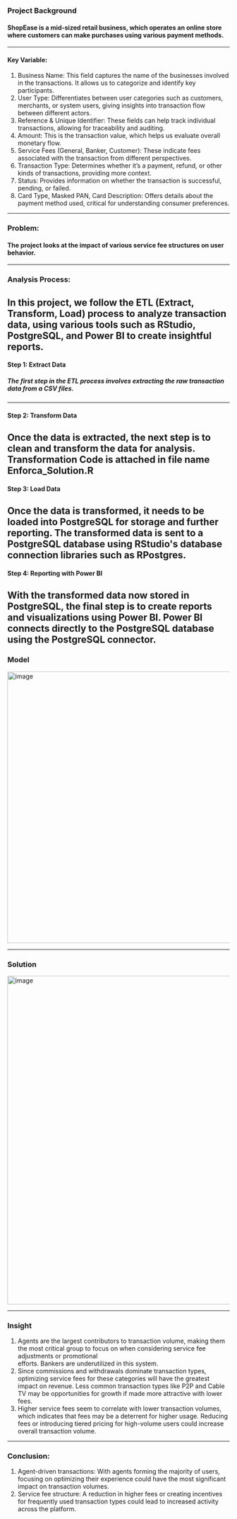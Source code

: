 ### Project Background
#### ShopEase is a mid-sized retail business, which operates an online store where customers can make purchases using various payment methods. 
---
#### Key Variable:
1.  Business Name: This field captures the name of the businesses involved in the transactions. It allows us to categorize and identify key participants.
2.  User Type: Differentiates between user categories such as customers, merchants, or system users, giving insights into transaction flow between different actors.
3.  Reference & Unique Identifier: These fields can help track individual transactions, allowing for traceability and auditing.
4.  Amount: This is the transaction value, which helps us evaluate overall monetary flow.
5.  Service Fees (General, Banker, Customer): These indicate fees associated with the transaction from different perspectives.
6.  Transaction Type: Determines whether it’s a payment, refund, or other kinds of transactions, providing more context.
7.  Status: Provides information on whether the transaction is successful, pending, or failed.
8.  Card Type, Masked PAN, Card Description: Offers details about the payment method used, critical for understanding consumer preferences.
---
### Problem: 
  #### The project looks at the impact of various service fee structures on user behavior.
---
### Analysis Process:
  In this project, we follow the ETL (Extract, Transform, Load) process to analyze transaction data, using various tools such as RStudio, PostgreSQL, and Power BI to create 
  insightful reports.
---
#### Step 1: Extract Data
##### The first step in the ETL process involves extracting the raw transaction data from a CSV files.
---
#### Step 2: Transform Data
  Once the data is extracted, the next step is to clean and transform the data for analysis. Transformation Code is attached in file name Enforca_Solution.R
---
#### Step 3: Load Data
  Once the data is transformed, it needs to be loaded into PostgreSQL for storage and further reporting. The transformed data is sent to a PostgreSQL database using 
  RStudio's database connection libraries such as RPostgres.
---
#### Step 4: Reporting with Power BI
  With the transformed data now stored in PostgreSQL, the final step is to create reports and visualizations using Power BI. Power BI connects directly to the PostgreSQL 
  database using the PostgreSQL connector.
---
### Model
<img width="614" alt="image" src="https://github.com/user-attachments/assets/d548e3c1-31a9-4210-9128-dbb7f2f71667">

---

### Solution
<img width="743" alt="image" src="https://github.com/user-attachments/assets/6d56faaa-a32a-492d-a9cc-e5971466b7f1">



---

### Insight
  1. Agents are the largest contributors to transaction volume, making them the most critical group to focus on when considering service fee adjustments or promotional   
     efforts. Bankers are underutilized in this system.
  2. Since commissions and withdrawals dominate transaction types, optimizing service fees for these categories will have the greatest impact on revenue. Less common 
     transaction types like P2P and Cable TV may be opportunities for growth if made more attractive with lower fees.
  3. Higher service fees seem to correlate with lower transaction volumes, which indicates that fees may be a deterrent for higher usage. Reducing fees or introducing tiered 
     pricing for high-volume users could increase overall transaction volume.
---

### Conclusion:
  1.  Agent-driven transactions: With agents forming the majority of users, focusing on optimizing their experience could have the most significant impact on transaction 
      volumes.
  2.  Service fee structure: A reduction in higher fees or creating incentives for frequently used transaction types could lead to increased activity across the platform.


